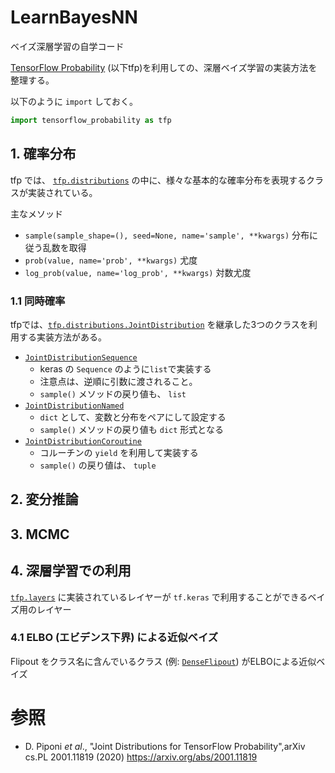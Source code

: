 # LearnBayesNN
ベイズ深層学習の自学コード

[TensorFlow Probability](https://www.tensorflow.org/probability) (以下tfp)を利用しての、深層ベイズ学習の実装方法を整理する。

以下のように `import` しておく。
```python
import tensorflow_probability as tfp
```

## 1. 確率分布
tfp では、 [`tfp.distributions`](https://www.tensorflow.org/probability/api_docs/python/tfp/distributions) の中に、様々な基本的な確率分布を表現するクラスが実装されている。

主なメソッド
- `sample(sample_shape=(), seed=None, name='sample', **kwargs)` 分布に従う乱数を取得
- `prob(value, name='prob', **kwargs)` 尤度
- `log_prob(value, name='log_prob', **kwargs)` 対数尤度

### 1.1 同時確率
tfpでは、[`tfp.distributions.JointDistribution`](https://www.tensorflow.org/probability/api_docs/python/tfp/distributions/JointDistribution) を継承した3つのクラスを利用する実装方法がある。

* [`JointDistributionSequence`](https://www.tensorflow.org/probability/api_docs/python/tfp/distributions/JointDistributionSequential)
  * keras の `Sequence` のように`list`で実装する
  * 注意点は、逆順に引数に渡されること。
  * `sample()` メソッドの戻り値も、 `list`
* [`JointDistributionNamed`](https://www.tensorflow.org/probability/api_docs/python/tfp/distributions/JointDistributionNamed)
  * `dict` として、変数と分布をペアにして設定する
  * `sample()` メソッドの戻り値も `dict` 形式となる
* [`JointDistributionCoroutine`](https://www.tensorflow.org/probability/api_docs/python/tfp/distributions/JointDistributionCoroutine)
  * コルーチンの `yield` を利用して実装する
  * `sample()` の戻り値は、 `tuple`

## 2. 変分推論

## 3. MCMC

## 4. 深層学習での利用

[`tfp.layers`](https://www.tensorflow.org/probability/api_docs/python/tfp/layers) に実装されているレイヤーが `tf.keras` で利用することができるベイズ用のレイヤー

### 4.1 ELBO (エビデンス下界) による近似ベイズ
Flipout をクラス名に含んでいるクラス (例: [`DenseFlipout`](https://www.tensorflow.org/probability/api_docs/python/tfp/layers/DenseFlipout)) がELBOによる近似ベイズ

# 参照
* D. Piponi _et al_., "Joint Distributions for TensorFlow Probability",arXiv cs.PL 2001.11819 (2020) https://arxiv.org/abs/2001.11819
